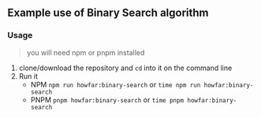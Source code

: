 ## Example use of Binary Search algorithm

### Usage

> you will need npm or pnpm installed

1.  clone/download the repository and `cd` into it on the command line
2.  Run it
    -   NPM `npm run howfar:binary-search` or `time npm run howfar:binary-search`
    -   PNPM  `pnpm howfar:binary-search` or `time pnpm howfar:binary-search`
